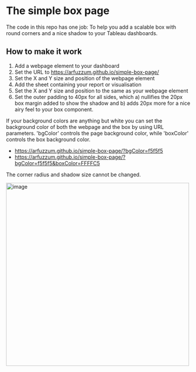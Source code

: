 # The simple box page

The code in this repo has one job: To help you add a scalable box with round corners and a nice shadow to your Tableau dashboards.

## How to make it work
1. Add a webpage element to your dashboard
2. Set the URL to https://arfuzzum.github.io/simple-box-page/
3. Set the X and Y size and position of the webpage element
4. Add the sheet containing your report or visualisation
5. Set the X and Y size and position to the same as your webpage element
6. Set the outer padding to 40px for all sides, which a) nullifies the 20px box margin added to show the shadow and b) adds 20px more for a nice airy feel to your box component.

If your background colors are anything but white you can set the background color of both the webpage and the box by using URL parameters. 'bgColor' controls the page background color, while 'boxColor' controls the box background color.
- https://arfuzzum.github.io/simple-box-page/?bgColor=f5f5f5
- https://arfuzzum.github.io/simple-box-page/?bgColor=f5f5f5&boxColor=FFFFC5

The corner radius and shadow size cannot be changed.

<img width="500" alt="image" src="https://github.com/user-attachments/assets/b906101a-5166-4a7a-8ee7-3d81e481a36b">

